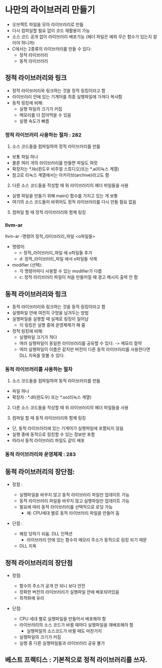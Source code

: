 # 나만의 라이브러리 만들기
- 오브젝트 파일을 모아 라이브러리로 만듦
- 다시 컴파일할 필요 없이 코드 재활용이 가능
- 소스 코드 공개 없이 라이브러리 배포가능 (헤더 파일은 예외 무슨 함수가 있는지 알아야 하니까)
- C에서는 2종류의 라이브러리를 만들 수 있다:
  - 정적 라이브러리
  - 동적 라이브러리

## 정적 라이브러리와 링크
- 정적 라이브러리와 링크하는 것을 정적 링킹이라고 함
- 라이브러리 안에 있는 기계어를 최종 실행파일에 가져다 복사함
- 동적 링킹에 비해:
  - 실행 파일의 크기가 커짐
  - 메모리를 더 잡아먹을 수 있음
  - 실행 속도가 빠름
  
### 정적 라이브러리 사용하는 절차 : 282
1. 소스 코드들을 컴파일하여 정적 라이브러리를 만듦
- 보통 파일 하나
- 물론 여러 개의 라이브러리를 만들면 파일도 여럿
- 확장자는 *.lib(윈도우 비주얼 스튜디오)또는 *.a(리눅스 계열)
- 참고로 리눅스 계열에서는 아카이브(archive)라고도 함

2. 다른 소스 코드들을 작성할 때 위 라이브러리의 헤더 파일들을 사용
- 실행 파일을 만들기 위해 main() 함수를 가지고 있는 게 보통
- 여기의 소스 코드들이 바뀌어도 정적 라이브러리를 다시 만들 필요 없음

3. 컴파일 할 때 정적 라이브러리와 함께 링킹

### llvm-ar
llvm-ar -명령어<modifier> 정적_라이브러리_파일 <o파일들>
- 명령어:
  - r: 정적_라이브러리_파일 에 o파일들 추가
  - d: 정적_라이브러리_파일 에서 o파일들 삭제
- modifier (선택):
  - 각 명령어마다 사용할 수 있는 modifier가 다름
  - c: 정적 라리브러리 파일이 처음 만들어질 때 경고 메시지 출력 안 함
  

## 동적 라이브러리와 링크
- 동적 라이브러리와 링크하는 것을 동적 링킹이라고 함
- 실행파일 안에 여전히 구멍을 남겨두는 방법
- 실행파일을 실행할 때 실제로 링킹이 일어남
  - 이 링킹은 실행 중에 운영체제가 해 줌
- 정적 링킹에 비해:
  - 실행파일 크기가 적다
  - 여러 실행파일이 동일한 라이브러리를 공유할 수 있다. -> 메모리 절약
  - 여러 실행파일이 이름은 같지만 버전이 다른 동적 라이브러리를 사용한다면 DLL 지옥을 맞볼 수 있다.
  
### 동적 라이브러리를 사용하는 절차
1. 소스 코드들을 컴파일하여 동적 라이브러리를 만듦
- 파일 하나
- 확장자 : *.dll(윈도우) 또는 *.so(리눅스 계열)
 
2. 다른 소스 코드들을 작성할 때 위 라이브러리의 헤더 파일들을 사용

3. 컴파일 할 때 동적 라이브러리와 함께 링킹
- 단, 동적 라이브러리에 있는 기계어가 실행파일에 포함되지 않음
- 실행 중에 동적으로 링킹할 수 있는 정보만 포함
- 따라서 동적 라이브러리 파일도 같이 배포
  
### 동적 라이브러리와 운영체제 : 283


## 동적 라이브러리의 장단점:
- 장점 :
  - 실행파일을 바꾸지 않고 동적 라이브러리 파일만 업데이트 가능
  - 동적 라이브러리 파일을 바꾸지 않고 실행파일만 업데이트 가능
  - 필요에 따라 동적 라이브러리를 선택적으로 로딩 가능
    - 예: CPU세대 별로 동적 라이브러리 파일을 만들어 둠
    
- 단점 :
  - 해킹 당하기 쉬움. DLL 인젝션
    - 라이브러리 안에 있는 함수의 메모리 주소가 동적으로 링킹 되기 때문
  - DLL 지옥
  
## 정적 라이브러리의 장단점
- 장점:
  - 함수의 주소가 공개 안 되니 보다 안전
  - 정확한 버전의 라이브러리가 실행파일 안에 배포되어있음
  - 최적화에 유리

- 단점:
  - CPU 세대 별로 실행파일을 만들어서 배포해야 함
  - 라이브러리의 소스 코드가 바뀔 때마다 실행파일을 재배포해야 함
    - 실행파일의 소스코드가 바뀔 때도 마찬가지
  - 실행파일의 크기가 커짐
  - 실행 중 다른 실행파일들과 라이브러리 공유 불가
  
  
## 베스트 프랙티스 : 기본적으로 정적 라이브러리를 쓰자.
